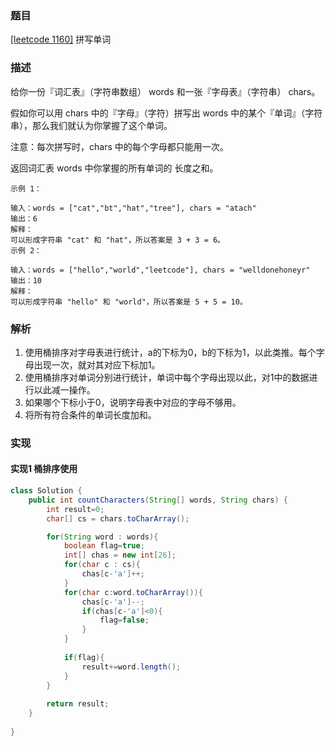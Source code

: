 ### 题目

[[leetcode 1160]](https://leetcode-cn.com/problems/find-words-that-can-be-formed-by-characters/) 拼写单词

### 描述

给你一份『词汇表』（字符串数组） words 和一张『字母表』（字符串） chars。

假如你可以用 chars 中的『字母』（字符）拼写出 words 中的某个『单词』（字符串），那么我们就认为你掌握了这个单词。

注意：每次拼写时，chars 中的每个字母都只能用一次。

返回词汇表 words 中你掌握的所有单词的 长度之和。

````
示例 1：

输入：words = ["cat","bt","hat","tree"], chars = "atach"
输出：6
解释： 
可以形成字符串 "cat" 和 "hat"，所以答案是 3 + 3 = 6。
示例 2：

输入：words = ["hello","world","leetcode"], chars = "welldonehoneyr"
输出：10
解释：
可以形成字符串 "hello" 和 "world"，所以答案是 5 + 5 = 10。

````

### 解析

1. 使用桶排序对字母表进行统计，a的下标为0，b的下标为1，以此类推。每个字母出现一次，就对其对应下标加1。
2. 使用桶排序对单词分别进行统计，单词中每个字母出现以此，对1中的数据进行以此减一操作。
3. 如果哪个下标小于0，说明字母表中对应的字母不够用。
4. 将所有符合条件的单词长度加和。

### 实现

#### 实现1 桶排序使用

```java
class Solution {
    public int countCharacters(String[] words, String chars) {
        int result=0;
        char[] cs = chars.toCharArray();

        for(String word : words){
            boolean flag=true;
            int[] chas = new int[26];
            for(char c : cs){
                chas[c-'a']++;
            }
            for(char c:word.toCharArray()){
                chas[c-'a']--;
                if(chas[c-'a']<0){
                    flag=false;
                }
            }
            
            if(flag){
                result+=word.length();
            }
        }
        
        return result;
    }
    
}
```
